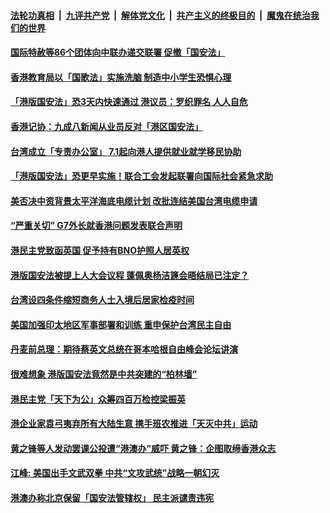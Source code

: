 

####  [法轮功真相](../../../../basic/blob/master/README.md?t=06192231) &nbsp;|&nbsp; [九评共产党](../../../../9ping.md/blob/master/README.md?t=06192231) &nbsp;|&nbsp; [解体党文化](../../../../jtdwh.md/blob/master/README.md?t=06192231)  &nbsp;|&nbsp; [共产主义的终极目的](../../../../gczydzjmd.md/blob/master/README.md?t=06192231) &nbsp;|&nbsp; [魔鬼在统治我们的世界](../../../../mgztzwmdsj.md/blob/master/README.md?t=06192231) 

#### [国际特赦等86个团体向中联办递交联署 促撤「国安法」](../pages/soh55/392131.md?t=06192231) 
#### [香港教育局以「国歌法」实施洗脑 制造中小学生恐惧心理](../pages/soh55/392008.md?t=06192231) 
#### [「港版国安法」恐3天内快速通过 港议员：罗织罪名 人人自危](../pages/soh55/391987.md?t=06192231) 
#### [香港记协：九成八新闻从业员反对「港区国安法」 ](../pages/soh55/391741.md?t=06192231) 
#### [台湾成立「专责办公室」 7.1起向港人提供就业就学移民协助](../pages/soh55/391672.md?t=06192231) 
#### [「港版国安法」恐更早实施！联合工会发起联署向国际社会紧急求助](../pages/soh55/391645.md?t=06192231) 
#### [美否决中资背景太平洋海底电缆计划  改批连结美国台湾电缆申请](../pages/soh55/391573.md?t=06192231) 
#### [“严重关切”   G7外长就香港问题发表联合声明](../pages/soh55/391564.md?t=06192231) 
#### [ 港民主党致函英国 促予持有BNO护照人居英权](../pages/soh55/391348.md?t=06192231) 
#### [港版国安法被提上人大会议程 蓬佩奥杨洁篪会晤结局已注定？](../pages/soh55/391300.md?t=06192231) 
#### [台湾设四条件缩短商务人士入境后居家检疫时间](../pages/soh55/391237.md?t=06192231) 
#### [美国加强印太地区军事部署和训练 重申保护台湾民主自由](../pages/soh55/391171.md?t=06192231) 
#### [  丹麦前总理：期待蔡英文总统在哥本哈根自由峰会论坛讲演](../pages/soh55/391105.md?t=06192231) 
#### [很难想象  港版国安法竟然是中共突建的“柏林墙”](../pages/soh55/391021.md?t=06192231) 
#### [港民主党「天下为公」众筹四百万检控梁振英](../pages/soh55/390937.md?t=06192231) 
#### [港企业家袁弓夷弃所有大陆生意 携手班农推进「天灭中共」运动](../pages/soh55/390850.md?t=06192231) 
#### [黄之锋等人发动罢课公投遭“港澳办”威吓 黄之锋：企图取缔香港众志](../pages/soh55/390835.md?t=06192231) 
#### [江峰: 美国出手文武双拳 中共“文攻武统”战略一朝幻灭](../pages/soh55/390658.md?t=06192231) 
#### [港澳办称北京保留「国安法管辖权」 民主派谴责违宪](../pages/soh55/390535.md?t=06192231) 
